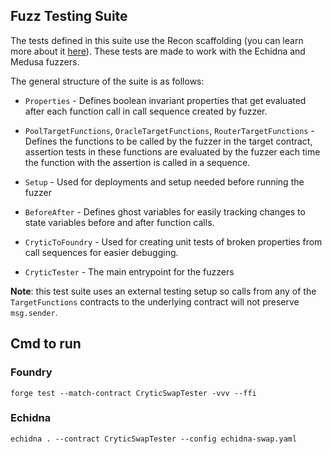## Fuzz Testing Suite

The tests defined in this suite use the Recon scaffolding (you can learn more about it [here](https://allthingsfuzzy.substack.com/p/introducing-recon-invariant-testing?r=34r2zr)). These tests are made to work with the Echidna and Medusa fuzzers.

The general structure of the suite is as follows: 

- `Properties` -  Defines boolean invariant properties that get evaluated after each function call in call sequence created by fuzzer.

- `PoolTargetFunctions`, `OracleTargetFunctions`, `RouterTargetFunctions` - Defines the functions to be called by the fuzzer in the target contract, assertion tests in these functions are evaluated by the fuzzer each time the function with the assertion is called in a sequence.

- `Setup` - Used for deployments and setup needed before running the fuzzer

- `BeforeAfter` - Defines ghost variables for easily tracking changes to state variables before and after function calls.

- `CryticToFoundry` - Used for creating unit tests of broken properties from call sequences for easier debugging.

- `CryticTester` - The main entrypoint for the fuzzers

**Note**: this test suite uses an external testing setup so calls from any of the `TargetFunctions` contracts to the underlying contract will not preserve `msg.sender`.

## Cmd to run

### Foundry

```
forge test --match-contract CryticSwapTester -vvv --ffi
```

### Echidna

```
echidna . --contract CryticSwapTester --config echidna-swap.yaml
```